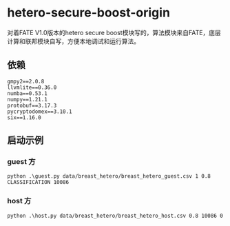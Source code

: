 # hetero-secure-boost-origin
对着FATE V1.0版本的hetero secure boost模块写的，算法模块来自FATE，底层计算和联邦模块自写，方便本地调试和运行算法。

## 依赖
```
gmpy2==2.0.8
llvmlite==0.36.0
numba==0.53.1
numpy==1.21.1
protobuf==3.17.3
pycryptodomex==3.10.1
six==1.16.0
```

## 启动示例

### guest 方
```
python .\guest.py data/breast_hetero/breast_hetero_guest.csv 1 0.8 CLASSIFICATION 10086
```

### host 方
```
python .\host.py data/breast_hetero/breast_hetero_host.csv 0.8 10086 0
```

<!--requirements.txt 里的gmpy2可以在[这里](https://www.lfd.uci.edu/~gohlke/pythonlibs/#gmpy)下载对应版本的wheel，然后在pip install 这个wheel

requirements.txt 里的protobuf，可以在[这里](https://github.com/protocolbuffers/protobuf/releases)下载对应版本的protobuf和protoc，然后参考[这篇博客](https://blog.csdn.net/chenkjiang/article/details/22159407/)把这个装上-->
